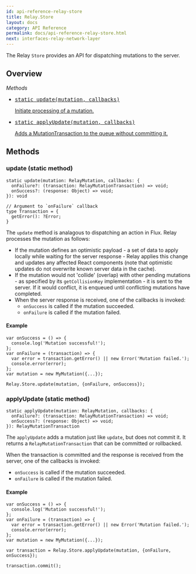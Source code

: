 ```yaml
---
id: api-reference-relay-store
title: Relay.Store
layout: docs
category: API Reference
permalink: docs/api-reference-relay-store.html
next: interfaces-relay-network-layer
---
```


The Relay `Store` provides an API for dispatching mutations to the server.

## Overview

*Methods*

<ul class="apiIndex">
  <li>
    <a href="#update-static-method">
      <pre>static update(mutation, callbacks)</pre>
      Initiate processing of a mutation.
    </a>
  </li>
  <li>
    <a href="#applyupdate-static-method">
      <pre>static applyUpdate(mutation, callbacks)</pre>
      Adds a MutationTransaction to the queue without committing it.
    </a>
  </li>
</ul>

## Methods

### update (static method)

```
static update(mutation: RelayMutation, callbacks: {
  onFailure?: (transaction: RelayMutationTransaction) => void;
  onSuccess?: (response: Object) => void;
}): void

// Argument to `onFailure` callback
type Transaction = {
  getError(): ?Error;
}
```

The `update` method is analagous to dispatching an action in Flux. Relay processes
the mutation as follows:

- If the mutation defines an optimistic payload - a set of data to apply locally while waiting for the server response - Relay applies this change and updates any affected React components (note that optimistic updates do not overwrite known server data in the cache).
- If the mutation would not 'collide' (overlap) with other pending mutations - as specified by its `getCollisionKey` implementation - it is sent to the server. If it would conflict, it is enqueued until conflicting mutations have completed.
- When the server response is received, one of the callbacks is invoked:
  - `onSuccess` is called if the mutation succeeded.
  - `onFailure` is called if the mutation failed.


#### Example

```
var onSuccess = () => {
  console.log('Mutation successful!');
};
var onFailure = (transaction) => {
  var error = transaction.getError() || new Error('Mutation failed.');
  console.error(error);
};
var mutation = new MyMutation({...});

Relay.Store.update(mutation, {onFailure, onSuccess});
```

### applyUpdate (static method)

```
static applyUpdate(mutation: RelayMutation, callbacks: {
  onFailure?: (transaction: RelayMutationTransaction) => void;
  onSuccess?: (response: Object) => void;
}): RelayMutationTransaction
```

The `applyUpdate` adds a mutation just like `update`, but does not commit it. It returns a `RelayMutationTransaction` that can be committed or rollbacked.

When the transaction is committed and the response is received from the server, one of the callbacks is invoked:
  - `onSuccess` is called if the mutation succeeded.
  - `onFailure` is called if the mutation failed.


#### Example

```
var onSuccess = () => {
  console.log('Mutation successful!');
};
var onFailure = (transaction) => {
  var error = transaction.getError() || new Error('Mutation failed.');
  console.error(error);
};
var mutation = new MyMutation({...});

var transaction = Relay.Store.applyUpdate(mutation, {onFailure, onSuccess});

transaction.commit();
```
